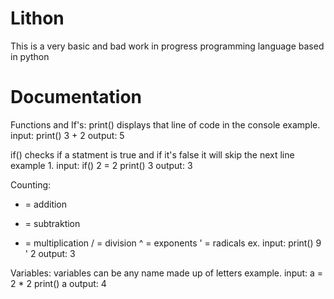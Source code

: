 # Lithon
This is a very basic and bad work in progress programming language based in python

# Documentation
Functions and If's:
print()
displays that line of code in the console
example.
input:
print() 3 + 2
output:
5

if()
checks if a statment is true and if it's false it will skip the next line
example 1.
input:
if() 2 = 2
print() 3
output:
3

Counting: 
+ = addition
- = subtraktion
* = multiplication
/ = division
^ = exponents
' = radicals
ex. 
input:
print() 9 ' 2 
output:
3

Variables:
variables can be any name made up of letters
example.
input:
a = 2 * 2
print() a
output:
4
